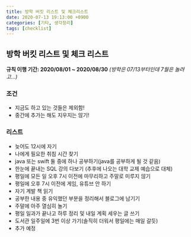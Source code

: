 ```yaml
---
title: 방학 버킷 리스트 및 체크리스트
date: 2020-07-13 19:13:00 +0900
categories: [기타, 생각정리]
tags: [checklist]
---
```


## 방학 버킷 리스트 및 체크 리스트

**규칙 이행 기간: 2020/08/01 ~ 2020/08/30** _(방학은 07/13부터인데 7월은 놀려고...)_

### **조건**

- 지금도 하고 있는 것들은 제외함!
- 중간에 추가는 해도 지우지는 않기!

### **리스트**

- 늦어도 12시에 자기
- 나에게 필요한 취침 시간 찾기
- java 또는 swift 둘 중에 하나 공부하기(java를 공부하게 될 것 같음)
- 한눈에 끝내는 SQL 강의 다보기 (추후에 나오는 대학 교제 예습으로 대체)
- 평일에 모든 일 오후 7시 이전에 마무리하고 주말로 미루지 않기
- 평일에 오후 7시 이전에 게임, 유튜브 안 하기
- 자기 계발 책 읽기
- 공부한 내용 중 유익했던 부분을 정리해서 블로그에 남기기
- 주말에 아주 열심히 놀기
- 평일 일과가 끝나고 하루 정리 및 내일 계획 세우는 글 쓰기
- 도서관 일주일에 3번 이상 가기(솔직히 더워서 평일에는 매일 갈듯)
- 추가 예정
